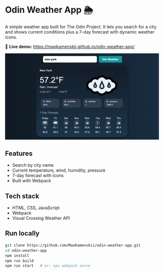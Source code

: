 # Odin Weather App 🌦️

A simple weather app built for The Odin Project. It lets you search for a city and shows current conditions plus a 7-day forecast with dynamic weather icons.

🔗 **Live demo:** https://maxkamenskii.github.io/odin-weather-app/

![App screenshot](./assets/screenshot.png)

## Features
- Search by city name
- Current temperature, wind, humidity, pressure
- 7-day forecast with icons
- Built with Webpack

## Tech stack
- HTML, CSS, JavaScript
- Webpack
- Visual Crossing Weather API

## Run locally
```bash
git clone https://github.com/MaxKamenskii/odin-weather-app.git
cd odin-weather-app
npm install
npm run build
npm run start   # or: npx webpack serve

